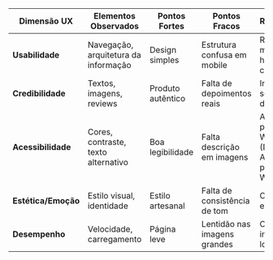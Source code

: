 | Dimensão UX | Elementos Observados | Pontos Fortes | Pontos Fracos | Recomendações |
|--------------|----------------------|----------------|----------------|----------------|
| **Usabilidade** | Navegação, arquitetura da informação | Design simples | Estrutura confusa em mobile | Reorganizar menu e hierarquia de conteúdo |
| **Credibilidade** | Textos, imagens, reviews | Produto autêntico | Falta de depoimentos reais | Incluir provas sociais e reviews de clientes |
| **Acessibilidade** | Cores, contraste, texto alternativo | Boa legibilidade | Falta descrição em imagens | Aplicar boas práticas de WCAG (Diretrizes de Acessibilidade para Conteúdo Web)|
| **Estética/Emoção** | Estilo visual, identidade | Estilo artesanal | Falta de consistência de tom | Criar guia de estilo unificado |
| **Desempenho** | Velocidade, carregamento | Página leve | Lentidão nas imagens grandes | Otimizar imagens e lazy loading |
